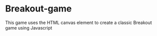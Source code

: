 # Breakout-game
This game uses the HTML canvas element to create a classic Breakout game using Javascript
